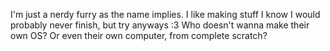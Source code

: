 
I'm just a nerdy furry as the name implies. 
I like making stuff I know I would probably never finish, but try anyways :3
Who doesn't wanna make their own OS? Or even their own computer, from complete scratch?

